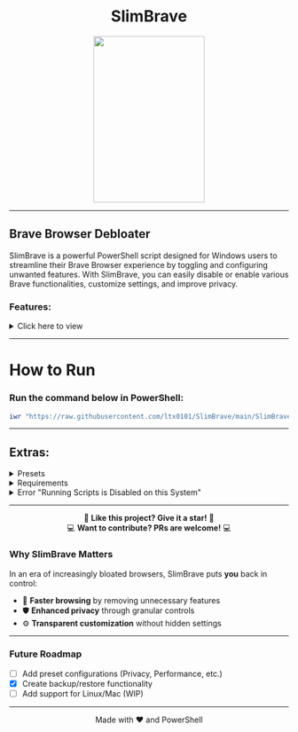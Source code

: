 <div align="center">

# SlimBrave
<img src="https://github.com/user-attachments/assets/3e90a996-a74a-4ca1-bea6-0869275bab58" width="200" height="300">
</div>

---

## Brave Browser Debloater

SlimBrave is a powerful PowerShell script designed for Windows users to streamline their Brave Browser experience by toggling and configuring unwanted features. With SlimBrave, you can easily disable or enable various Brave functionalities, customize settings, and improve privacy.

### Features:

<details>
<summary> Click here to view </summary>

- **Disable Brave Rewards**  
   Brave's reward system.

- **Disable Brave Wallet**  
   Brave's Wallet feature for managing cryptocurrencies.

- **Disable Brave VPN**  
   Brave's VPN feature for "enhanced" privacy.

- **Disable Brave AI Chat**  
   Brave's integrated AI Chat feature.

- **Disable Password Manager**  
   Brave's built-in password manager for website login credentials.

- **Disable Tor**  
   Tor functionality for "anonymous" browsing.

- **Set DNS Over HTTPS Mode**  
   Set the DNS Over HTTPS mode (options include automatic or off) to ensure private browsing with secure DNS queries.

- **Disable Sync**  
   Sync functionality that synchronizes your data across devices.

- **Telemetry & Reporting Controls**  
   Disable metrics reporting, safe browsing reporting, and data collection.

- **Privacy & Security Options**  
   Manage autofill, WebRTC, QUIC protocol, and more.

- **Performance Optimization**  
   Disable background processes and unnecessary features.

- **Enable Do Not Track**  
   Forces Do Not Track header for all browsing.

- **Force Google SafeSearch**  
   Enforces SafeSearch across Google searches.

- **Disable IPFS**  
   Disables InterPlanetary File System support.

- **Disable Spellcheck**  
   Disables browser spellcheck functionality.

- **Disable Browser Sign-in**  
   Prevents browser account sign-in.

- **Disable Printing**  
   Disables web page printing capability.

- **Disable Incognito Mode**  
   Blocks private browsing/incognito mode.

- **Disable Default Browser Prompt**  
   Stops Brave from asking to be default browser.

- **Disable Developer Tools**  
   Blocks access to developer tools.

- **Always Open PDF Externally**  
   Forces PDFs to open in external applications.

- **Disable Brave Shields**  
   Turns off Brave's built-in Shields protection.
</details>

---

# How to Run

### Run the command below in PowerShell:

```ps1
iwr "https://raw.githubusercontent.com/ltx0101/SlimBrave/main/SlimBrave.ps1" -OutFile "SlimBrave.ps1"; .\SlimBrave.ps1
```

---

## Extras:

<details>
<summary> Presets </summary>


- **Maximum Privacy Preset**  
   - Telemetry: Blocks all reporting (metrics, safe browsing, URL collection, feedback).
   - Privacy: Disables autofill, password manager, sign-in, WebRTC leaks, QUIC, and forces Do Not Track.
   - Brave Features: Kills Rewards, Wallet, VPN, AI Chat, Tor, and Sync.
   - Performance: Disables background processes, recommendations, and bloat.
   - DNS: Uses plain DNS (no HTTPS) to prevent potential logging by DoH providers.
   - Best for: Paranoid users, journalists, activists, or anyone who wants Brave as private as possible.

- **Balanced Privacy Preset**  
   - Telemetry: Blocks all tracking but keeps basic safe browsing.
   - Privacy: Blocks third-party cookies, enables Do Not Track, but allows password manager and autofill for addresses.
   - Brave Features: Disables Rewards, Wallet, VPN, and AI features.
   - Performance: Turns off background services and ads.
   - DNS: Uses automatic DoH (lets Brave choose the fastest secure DNS).
   - Best for: Most users who want privacy but still need convenience features.

- **Performance Focused Preset**  
   - Telemetry: Only blocks metrics and feedback surveys (keeps some safe browsing).
   - Brave Features: Disables Rewards, Wallet, VPN, and AI to declutter the browser.
   - Performance: Kills background processes, shopping features, and promotions.
   - DNS: Automatic DoH for a balance of speed and security.
   - Best for: Users who want a faster, cleaner Brave without extreme privacy tweaks.

- **Developer Preset**  
   - Telemetry: Blocks all reporting.
   - Brave Features: Disables Rewards, Wallet, and VPN but keeps developer tools.
   - Performance: Turns off background services and ads.
   - DNS: Automatic DoH (default secure DNS).
   - Best for: Developers who need dev tools but still want telemetry and ads disabled.

- **Strict Parental Controls Preset**  
   - Privacy: Blocks incognito mode, forces Google SafeSearch, and disables sign-in.
   - Brave Features: Disables Rewards, Wallet, VPN, Tor, and dev tools.
   - DNS: Uses custom DoH (can be set to a family-friendly DNS like Cloudflare for Families).
   - Best for: Parents, schools, or workplaces that need restricted browsing.


</details>



<details>
<summary> Requirements </summary>

- Windows 10/11
- PowerShell
- Administrator privileges
</details>

<details>
<summary>Error "Running Scripts is Disabled on this System"</summary>

### Run this command in PowerShell:

```ps1
Set-ExecutionPolicy -ExecutionPolicy RemoteSigned
```
</details>
<div align="center">
  
---

🌟 **Like this project? Give it a star!** 🌟  
💻  **Want to contribute? PRs are welcome!** 💻 

</div>

### Why SlimBrave Matters

In an era of increasingly bloated browsers, SlimBrave puts **you** back in control:
- 🚀 **Faster browsing** by removing unnecessary features
- 🛡️ **Enhanced privacy** through granular controls
- ⚙️ **Transparent customization** without hidden settings

---

### Future Roadmap
- [ ] Add preset configurations (Privacy, Performance, etc.)
- [x] Create backup/restore functionality
- [ ] Add support for Linux/Mac (WIP)

---

<div align="center">
  
Made with ❤️ and PowerShell  

</div>
